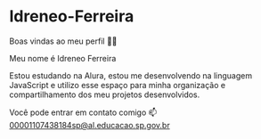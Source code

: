 # Idreneo-Ferreira
Boas vindas ao meu perfil 💙💙

Meu nome é Idreneo Ferreira 

Estou estudando na Alura,
estou me desenvolvendo na linguagem JavaScript e
utilizo esse espaço para minha organização e compartilhamento dos meu projetos desenvolvidos.

Você pode entrar em contato comigo 📫
00001107438184sp@al.educacao.sp.gov.br
